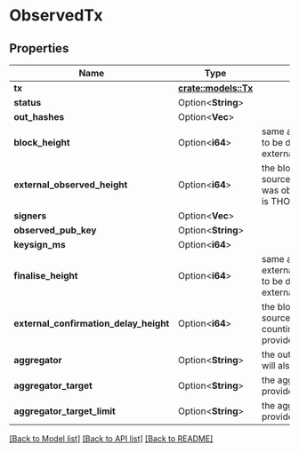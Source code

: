 # ObservedTx

## Properties

Name | Type | Description | Notes
------------ | ------------- | ------------- | -------------
**tx** | [**crate::models::Tx**](Tx.md) |  | 
**status** | Option<**String**> |  | [optional]
**out_hashes** | Option<**Vec<String>**> |  | [optional]
**block_height** | Option<**i64**> | same as external_observed_height, to be deprecated in favour of external_observed_height | [optional]
**external_observed_height** | Option<**i64**> | the block height on the external source chain when the transaction was observed, not provided if chain is THOR | [optional]
**signers** | Option<**Vec<String>**> |  | [optional]
**observed_pub_key** | Option<**String**> |  | [optional]
**keysign_ms** | Option<**i64**> |  | [optional]
**finalise_height** | Option<**i64**> | same as external_confirmation_delay_height, to be deprecated in favour of external_confirmation_delay_height | [optional]
**external_confirmation_delay_height** | Option<**i64**> | the block height on the external source chain when confirmation counting will be complete, not provided if chain is THOR | [optional]
**aggregator** | Option<**String**> | the outbound aggregator to use, will also match a suffix | [optional]
**aggregator_target** | Option<**String**> | the aggregator target asset provided to transferOutAndCall | [optional]
**aggregator_target_limit** | Option<**String**> | the aggregator target asset limit provided to transferOutAndCall | [optional]

[[Back to Model list]](../README.md#documentation-for-models) [[Back to API list]](../README.md#documentation-for-api-endpoints) [[Back to README]](../README.md)


